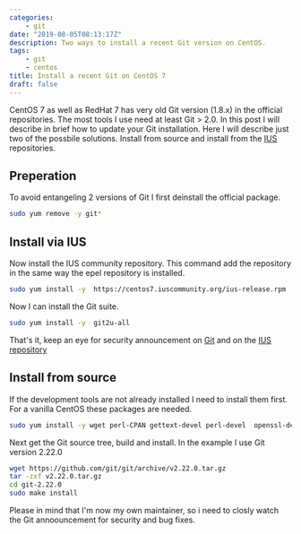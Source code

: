 ```yaml
---
categories:
    - git
date: "2019-08-05T08:13:17Z"
description: Two ways to install a recent Git version on CentOS.
tags: 
    - git
    - centos
title: Install a recent Git on CentOS 7
draft: false
---
```


CentOS 7 as well as RedHat 7 has very old Git version (1.8.x) in the official repositories. The
most tools I use need at least Git > 2.0. 
In this post I will describe in brief how to update your Git installation. Here I will describe just two 
of the possbile solutions. Install from source and install from the [IUS](https://ius.io/) repositories.
<!--more-->

## Preperation

To avoid entangeling 2 versions of Git I first deinstall the official package.

```bash
sudo yum remove -y git*
```

## Install via IUS

Now install the IUS community repository. This command add the repository in the same way the epel repository is installed.

```bash
sudo yum install -y  https://centos7.iuscommunity.org/ius-release.rpm
```

Now I can install the Git suite.

```bash
sudo yum install -y  git2u-all
```

That's it, keep an eye for security announcement on [Git](https://git-scm.com/) and on the [IUS repository](https://dl.iuscommunity.org/pub/ius/stable/CentOS/7/x86_64/repoview/git2u-all.html)

## Install from source

If the development tools are not already installed I need to install them first. For a vanilla CentOS these packages are needed.

```bash
sudo yum install -y wget perl-CPAN gettext-devel perl-devel  openssl-devel  zlib-devel https-devel
```

Next get the Git source tree, build and install. In the example I use Git version 2.22.0

```bash
wget https://github.com/git/git/archive/v2.22.0.tar.gz
tar -zxf v2.22.0.tar.gz
cd git-2.22.0
sudo make install
```

Please in mind that I'm now my own maintainer, so i need to closly watch the Git annoouncement for security and bug fixes.
